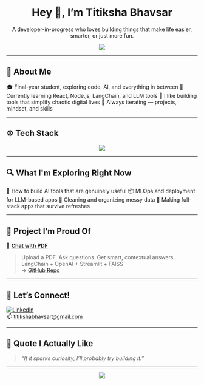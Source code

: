 <!--## Hi there 👋-->

<!--
**titiksha62/titiksha62** is a ✨ _special_ ✨ repository because its `README.md` (this file) appears on your GitHub profile.

Here are some ideas to get you started:

- 🔭 I’m currently working on ...
- 🌱 I’m currently learning ...
- 👯 I’m looking to collaborate on ...
- 🤔 I’m looking for help with ...
- 💬 Ask me about ...
- 📫 How to reach me: ...
- 😄 Pronouns: ...
- ⚡ Fun fact: ...
-->
<h1 align="center">Hey 👋, I’m Titiksha Bhavsar</h1>
<p align="center">A developer-in-progress who loves building things that make life easier, smarter, or just more fun.</p>

<div align="center">
  <img src="https://readme-typing-svg.herokuapp.com?font=Fira+Code&weight=500&size=22&pause=1000&color=F76161&center=true&vCenter=true&width=440&lines=React+%7C+Node.js+%7C+LangChain+%7C+OpenAI;Learning+by+building+things+I+actually+use!;Always+curious.+Always+shipping." />
</div>

---

## 🧭 About Me
🎓 Final-year student, exploring code, AI, and everything in between
💬 Currently learning React, Node.js, LangChain, and LLM tools
🧠 I like building tools that simplify chaotic digital lives
🔁 Always iterating — projects, mindset, and skills


---

## ⚙️ Tech Stack

<p align="center">
  <img src="https://skillicons.dev/icons?i=html,css,js,react,nodejs,express,mongodb,mysql,tailwind,firebase,py,streamlit,git,github,postman,vscode,gcp,figma&perline=8" />
</p>

---

## 🔍 What I'm Exploring Right Now
🤖 How to build AI tools that are genuinely useful
📦 MLOps and deployment for LLM-based apps
🧹 Cleaning and organizing messy data
🚀 Making full-stack apps that survive refreshes


---

## 🚀 Project I’m Proud Of

🔗 [**Chat with PDF**](https://chatwithpdf-9xdutfpqeazde2yemqm5pj.streamlit.app)  
> Upload a PDF. Ask questions. Get smart, contextual answers.  
> LangChain + OpenAI + Streamlit + FAISS  
→ [GitHub Repo](https://github.com/titiksha62/Chat_with_PDF)

---

## 💬 Let’s Connect!

[![LinkedIn](https://img.shields.io/badge/-LinkedIn-blue?style=flat-square&logo=linkedin)](https://www.linkedin.com/in/titikshabhavsar)  
📫 titikshabhavsar@gmail.com

---

## 🧠 Quote I Actually Like
> *“If it sparks curiosity, I’ll probably try building it.”*

---

<p align="center">
  <img src="https://capsule-render.vercel.app/api?type=waving&color=gradient&height=100&section=footer"/>
</p>



